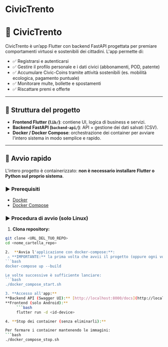 # CivicTrento
# 🚀 CivicTrento

CivicTrento è un’app Flutter con backend FastAPI progettata per premiare comportamenti virtuosi e sostenibili dei cittadini. L'app permette di:

- ✅ Registrarsi e autenticarsi
- ✅ Gestire il profilo personale e i dati civici (abbonamenti, POD, patente)
- ✅ Accumulare Civic-Coins tramite attività sostenibili (es. mobilità ecologica, pagamento puntuale)
- ✅ Monitorare multe, bollette e spostamenti
- ✅ Riscattare premi e offerte

---

## 📂 Struttura del progetto

- **Frontend Flutter (`lib/`)**: contiene UI, logica di business e servizi.
- **Backend FastAPI (`backend-api/`)**: API + gestione dei dati salvati (CSV).
- **Docker / Docker Compose**: orchestrazione dei container per avviare l'intero sistema in modo semplice e rapido.

---

## 🚀 Avvio rapido

L'intero progetto è containerizzato: **non è necessario installare Flutter o Python sul proprio sistema**.

### ▶️ Prerequisiti

- [Docker](https://www.docker.com/get-started)
- [Docker Compose](https://docs.docker.com/compose/install/)

### ▶️ Procedura di avvio (solo Linux)

1.  **Clona repository:**
   ```bash
   git clone <URL_DEL_TUO_REPO>
   cd <nome_cartella_repo>

2.  **Avvia l'applicazione con docker-compose:**:
    ⚠️ **IMPORTANTE:** la prima volta che avvii il progetto (oppure ogni volta che modifichi i file Docker), è necessario costruire le immagini usando:
   ```bash
   docker-compose up --build
   
   Le volte successive è sufficiente lanciare:
   ```bash
   ./docker_compose_start.sh

3. **Accesso all'app:**
   **Backend API (Swagger UI):** [http://localhost:8000/docs](http://localhost:8000/docs)
   **Frontend (solo Android):** 
        ```bash
        flutter run -d <id-device>

4. **Stop dei container (senza eliminarli):**

   Per fermare i container mantenendo le immagini:
   ```bash
   ./docker_compose_stop.sh
